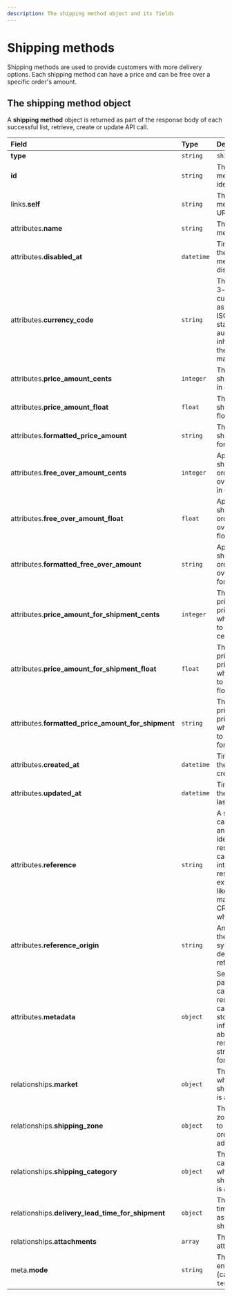 ```yaml
---
description: The shipping method object and its fields
---
```


# Shipping methods

Shipping methods are used to provide customers with more delivery options. Each shipping method can have a price and can be free over a specific order's amount.

## The shipping method object

A **shipping method** object is returned as part of the response body of each successful list, retrieve, create or update API call.

| Field | Type | Description |
| :--- | :--- | :--- |
| **type** | `string` | `shipping_methods` |
| **id** | `string` | The shipping method unique identifier |
| links.**self** | `string` | The shipping method endpoint URL |
| attributes.**name** | `string` | The shipping method's name |
| attributes.**disabled\_at** | `datetime` | Time at which the shipping method was disabled. |
| attributes.**currency\_code** | `string` | The international 3-letter currency code as defined by the ISO 4217 standard, automatically inherited from the associated market. |
| attributes.**price\_amount\_cents** | `integer` | The price of this shipping method, in cents. |
| attributes.**price\_amount\_float** | `float` | The price of this shipping method, float. |
| attributes.**formatted\_price\_amount** | `string` | The price of this shipping method, formatted. |
| attributes.**free\_over\_amount\_cents** | `integer` | Apply free shipping if the order amount is over this value, in cents. |
| attributes.**free\_over\_amount\_float** | `float` | Apply free shipping if the order amount is over this value, float. |
| attributes.**formatted\_free\_over\_amount** | `string` | Apply free shipping if the order amount is over this value, formatted. |
| attributes.**price\_amount\_for\_shipment\_cents** | `integer` | The calculated price \(zero or price amount\) when associated to a shipment, in cents. |
| attributes.**price\_amount\_for\_shipment\_float** | `float` | The calculated price \(zero or price amount\) when associated to a shipment, float. |
| attributes.**formatted\_price\_amount\_for\_shipment** | `string` | The calculated price \(zero or price amount\) when associated to a shipment, formatted. |
| attributes.**created\_at** | `datetime` | Time at which the resource was created. |
| attributes.**updated\_at** | `datetime` | Time at which the resource was last updated. |
| attributes.**reference** | `string` | A string that you can use to add any external identifier to the resource. This can be useful for integrating the resource to an external system, like an ERP, a marketing tool, a CRM, or whatever. |
| attributes.**reference\_origin** | `string` | Any identifier of the third party system that defines the reference code |
| attributes.**metadata** | `object` | Set of key-value pairs that you can attach to the resource. This can be useful for storing additional information about the resource in a structured format. |
| relationships.**market** | `object` | The market where this shipping method is available. |
| relationships.**shipping\_zone** | `object` | The shipping zone that is used to match the order shipping address. |
| relationships.**shipping\_category** | `object` | The shipping category for which this shipping method is available. |
| relationships.**delivery\_lead\_time\_for\_shipment** | `object` | The delivery lead time for the associated shipment. |
| relationships.**attachments** | `array` | The associated attachments. |
| meta.**mode** | `string` | The resource environment \(can be one of `test` or `live`\) |

